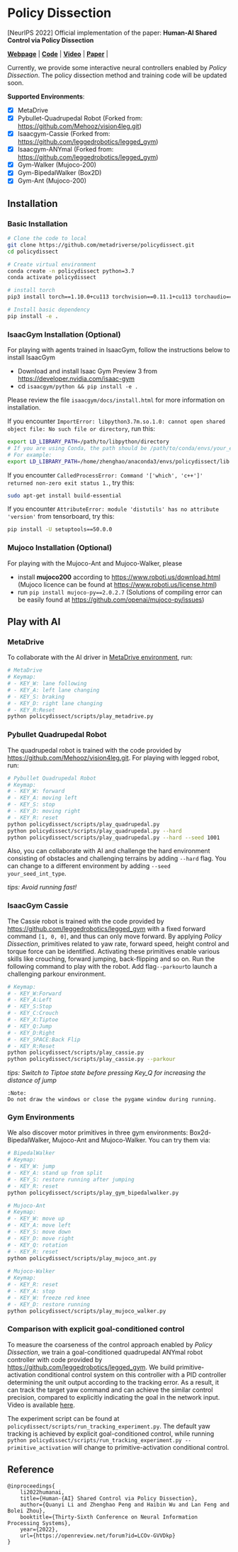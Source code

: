 # Policy Dissection

[NeurIPS 2022] Official implementation of the paper: **Human-AI Shared Control via Policy Dissection**

[**Webpage**](https://metadriverse.github.io/policydissect/) |
[**Code**](https://github.com/metadriverse/policydissect) |
[**Video**](https://youtu.be/7UmScmKMFE4) |
[**Paper**](https://arxiv.org/pdf/2206.00152.pdf) |

[comment]: <> ([**Poster**]&#40;https://github.com/decisionforce/HACO/blob/main/docs/iclr_poster.pdf&#41; )

Currently, we provide some interactive neural controllers enabled by *Policy Dissection*.
The policy dissection method and training code will be updated soon.

**Supported Environments**:

- [x] MetaDrive
- [x] Pybullet-Quadrupedal Robot (Forked from: https://github.com/Mehooz/vision4leg.git)
- [x] Isaacgym-Cassie (Forked from: https://github.com/leggedrobotics/legged_gym)
- [x] Isaacgym-ANYmal (Forked from: https://github.com/leggedrobotics/legged_gym)
- [x] Gym-Walker (Mujoco-200)
- [x] Gym-BipedalWalker (Box2D)
- [x] Gym-Ant (Mujoco-200)

## Installation

### Basic Installation

```bash
# Clone the code to local
git clone https://github.com/metadriverse/policydissect.git
cd policydissect

# Create virtual environment
conda create -n policydissect python=3.7
conda activate policydissect

# install torch
pip3 install torch==1.10.0+cu113 torchvision==0.11.1+cu113 torchaudio==0.10.0+cu113 -f https://download.pytorch.org/whl/cu113/torch_stable.html

# Install basic dependency
pip install -e .
```

### IsaacGym Installation (Optional)

For playing with agents trained in IsaacGym, follow the instructions below to install IsaacGym
- Download and install Isaac Gym Preview 3 from https://developer.nvidia.com/isaac-gym
- cd ```isaacgym/python && pip install -e .```

Please review the file `isaacgym/docs/install.html` for more information on installation.


If you encounter `ImportError: libpython3.7m.so.1.0: cannot open shared object file: No such file or directory`, run
this:

```bash
export LD_LIBRARY_PATH=/path/to/libpython/directory
# If you are using Conda, the path should be /path/to/conda/envs/your_env/lib.
# For example:
export LD_LIBRARY_PATH=/home/zhenghao/anaconda3/envs/policydissect/lib
```

If you encounter `CalledProcessError: Command '['which', 'c++']' returned non-zero exit status 1.`, try this:
```bash
sudo apt-get install build-essential
```


If you encounter `AttributeError: module 'distutils' has no attribute 'version'` from tensorboard,
try this:
```bash
pip install -U setuptools==50.0.0
```

### Mujoco Installation (Optional)

For playing with the Mujoco-Ant and Mujoco-Walker, please
- install **mujoco200** according to https://www.roboti.us/download.html (Mujoco licence can be found at https://www.roboti.us/license.html)
- run ```pip install mujoco-py==2.0.2.7``` (Solutions of compiling error can be easily found at https://github.com/openai/mujoco-py/issues)

## Play with AI

### MetaDrive

To collaborate with the AI driver in [MetaDrive environment](https://github.com/metadriverse/metadrive), run:

```bash
# MetaDrive
# Keymap:
# - KEY_W: lane following
# - KEY_A: left lane changing
# - KEY_S: braking
# - KEY_D: right lane changing
# - KEY_R:Reset
python policydissect/scripts/play_metadrive.py
``` 


### Pybullet Quadrupedal Robot

The quadrupedal robot is trained with the code provided by https://github.com/Mehooz/vision4leg.git.
For playing with legged robot, run:

```bash
# Pybullet Quadrupedal Robot
# Keymap:
# - KEY_W: forward
# - KEY_A: moving left
# - KEY_S: stop
# - KEY_D: moving right
# - KEY_R: reset
python policydissect/scripts/play_quadrupedal.py
python policydissect/scripts/play_quadrupedal.py --hard
python policydissect/scripts/play_quadrupedal.py --hard --seed 1001
```


Also, you can collaborate with AI and challenge the hard environment consisting of obstacles and challenging terrains by
adding `--hard` flag. You can change to a different environment by adding ```--seed your_seed_int_type```.

*tips: Avoid running fast!*

### IsaacGym Cassie

The Cassie robot is trained with the code provided by https://github.com/leggedrobotics/legged_gym with a fixed forward
command ```[1, 0, 0]```, and thus can only move forward. By applying *Policy Dissection*, primitives related to yaw
rate, forward speed, height control and torque force can be identified. Activating these primitives
enable various skills like crouching, forward jumping, back-flipping and so on.
Run the following command to play with the robot. Add flag```--parkour```to launch a challenging parkour environment.

```bash
# Keymap:
# - KEY_W:Forward
# - KEY_A:Left
# - KEY_S:Stop
# - KEY_C:Crouch
# - KEY_X:Tiptoe
# - KEY_Q:Jump
# - KEY_D:Right
# - KEY_SPACE:Back Flip
# - KEY_R:Reset
python policydissect/scripts/play_cassie.py
python policydissect/scripts/play_cassie.py --parkour
```

*tips: Switch to Tiptoe state before pressing Key_Q for increasing the distance of jump*

```
:Note:
Do not draw the windows or close the pygame window during running.
```

### Gym Environments

We also discover motor primitives in three gym environments: Box2d-BipedalWalker, Mujoco-Ant and Mujoco-Walker. 
You can try them via:


```bash
# BipedalWalker
# Keymap:
# - KEY_W: jump
# - KEY_A: stand up from split
# - KEY_S: restore running after jumping
# - KEY_R: reset
python policydissect/scripts/play_gym_bipedalwalker.py

# Mujoco-Ant
# Keymap:
# - KEY_W: move up
# - KEY_A: move left
# - KEY_S: move down
# - KEY_D: move right
# - KEY_Q: rotation
# - KEY_R: reset
python policydissect/scripts/play_mujoco_ant.py
    
# Mujoco-Walker
# Keymap:
# - KEY_R: reset
# - KEY_A: stop
# - KEY_W: freeze red knee
# - KEY_D: restore running
python policydissect/scripts/play_mujoco_walker.py
```

### Comparison with explicit goal-conditioned control

To measure the coarseness of the control approach enabled by *Policy Dissection*, we train a goal-conditioned
quadrupedal ANYmal robot controller with code provided by https://github.com/leggedrobotics/legged_gym. We build
primitive-activation conditional control system on this controller with a PID
controller determining the unit output according to the tracking error. As a result, it can track the target yaw command
and can achieve the similar control precision, compared to explicitly indicating the goal in the network input.
Video is available [here](https://metadriverse.github.io/policydissect/#Tracking%20Demo).

The experiment script can be found at ```policydissect/scripts/run_tracking_experiment.py```. 
The default yaw tracking is achieved by explicit goal-conditioned control, while
running ```python policydissect/scripts/run_tracking_experiment.py --primitive_activation```
will change to primitive-activation conditional control.

## Reference

```
@inproceedings{
    li2022humanai,
    title={Human-{AI} Shared Control via Policy Dissection},
    author={Quanyi Li and Zhenghao Peng and Haibin Wu and Lan Feng and Bolei Zhou},
    booktitle={Thirty-Sixth Conference on Neural Information Processing Systems},
    year={2022},
    url={https://openreview.net/forum?id=LCOv-GVVDkp}
}
```
